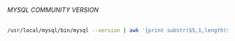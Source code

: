 ###### MYSQL COMMUNITY VERSION
```bash
/usr/local/mysql/bin/mysql --version | awk '{print substr($5,1,length($5)-1)}'
```
